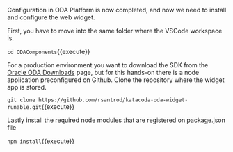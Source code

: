 Configuration in ODA Platform is now completed, and now we need to install and configure the web widget.

First, you have to move into the same folder where the VSCode workspace is.

`cd ODAComponents`{{execute}}

For a production environment you want to download the SDK from the [Oracle ODA Downloads](https://www.katacoda.com/rsantrod/scenarios/oda04-skill-custom-components) page, but for this hands-on there is a node application preconfigured on Github.
Clone the repository where the widget app is stored.

`git clone https://github.com/rsantrod/katacoda-oda-widget-runable.git`{{execute}}

Lastly install the required node modules that are registered on package.json file

`npm install`{{execute}}